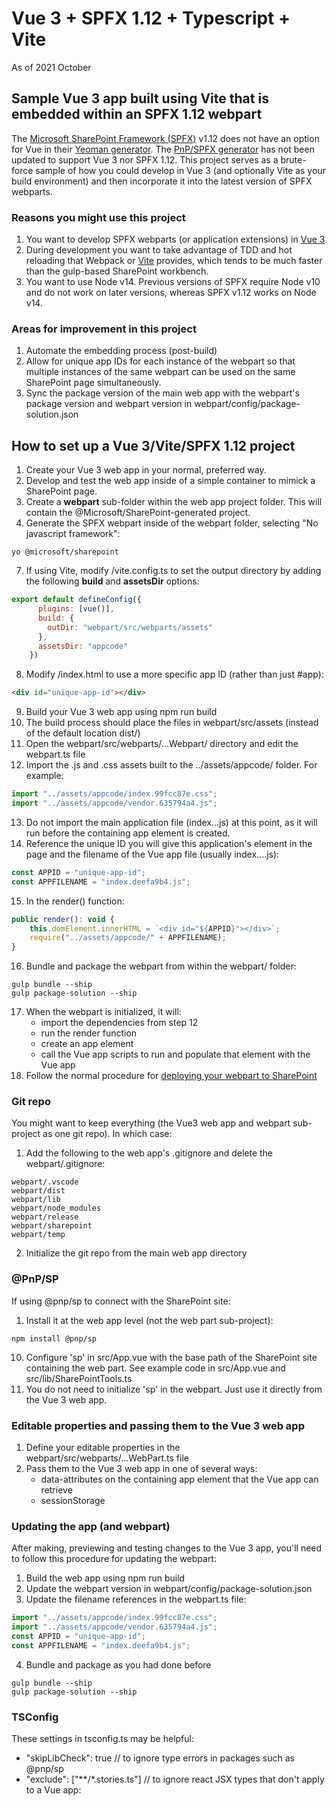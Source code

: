# Vue 3 + SPFX 1.12 + Typescript + Vite
As of 2021 October

## Sample Vue 3 app built using Vite that is embedded within an SPFX 1.12 webpart

The [Microsoft SharePoint Framework (SPFX)](https://docs.microsoft.com/en-us/sharepoint/dev/spfx/set-up-your-development-environment) v1.12 does not have an option for Vue in their [Yeoman generator](https://docs.microsoft.com/en-us/sharepoint/dev/spfx/toolchain/scaffolding-projects-using-yeoman-sharepoint-generator). The [PnP/SPFX generator](https://pnp.github.io/generator-spfx/#spfx-generator-version) has not been updated to support Vue 3 nor SPFX 1.12. This project serves as a brute-force sample of how you could develop in Vue 3 (and optionally Vite as your build environment) and then incorporate it into the latest version of SPFX webparts.


### Reasons you might use this project
1. You want to develop SPFX webparts (or application extensions) in [Vue 3](https://v3.vuejs.org/)
2. During development you want to take advantage of TDD and hot reloading that Webpack or [Vite](https://vitejs.dev/) provides, which tends to be much faster than the gulp-based SharePoint workbench.
3. You want to use Node v14. Previous versions of SPFX require Node v10 and do not work on later versions, whereas SPFX v1.12 works on Node v14.


### Areas for improvement in this project
1. Automate the embedding process (post-build)
2. Allow for unique app IDs for each instance of the webpart so that multiple instances of the same webpart can be used on the same SharePoint page simultaneously.
3. Sync the package version of the main web app with the webpart's package version and webpart version in webpart/config/package-solution.json


## How to set up a Vue 3/Vite/SPFX 1.12 project
1. Create your Vue 3 web app in your normal, preferred way.
2. Develop and test the web app inside of a simple container to mimick a SharePoint page.
3. Create a **webpart** sub-folder within the web app project folder. This will contain the @Microsoft/SharePoint-generated project.
4. Generate the SPFX webpart inside of the webpart folder, selecting "No javascript framework":
```shell
yo @microsoft/sharepoint
```
7. If using Vite, modify /vite.config.ts to set the output directory by adding the following **build** and **assetsDir** options:
```javascript
export default defineConfig({
	  plugins: [vue()],
	  build: {
	    outDir: "webpart/src/webparts/assets"
	  },
	  assetsDir: "appcode"
	})
```
8. Modify /index.html to use a more specific app ID (rather than just #app):
```html
<div id="unique-app-id"></div>
```
9. Build your Vue 3 web app using npm run build
10. The build process should place the files in webpart/src/assets (instead of the default location dist/)
11. Open the webpart/src/webparts/...Webpart/ directory and edit the webpart.ts file
12. Import the .js and .css assets built to the ../assets/appcode/ folder. For example:
```javascript
import "../assets/appcode/index.99fcc87e.css";
import "../assets/appcode/vendor.635794a4.js";
```
13. Do not import the main application file (index...js) at this point, as it will run before the containing app element is created.
14. Reference the unique ID you will give this application's element in the page and the filename of the Vue app file (usually index....js):
```javascript
const APPID = "unique-app-id";
const APPFILENAME = "index.deefa9b4.js";
```
15. In the render() function:
```javascript
public render(): void {
    this.domElement.innerHTML = `<div id="${APPID}"></div>`;
    require("../assets/appcode/" + APPFILENAME);
}
```
16. Bundle and package the webpart from within the webpart/ folder:
```shell
gulp bundle --ship
gulp package-solution --ship
```
17. When the webpart is initialized, it will:
    - import the dependencies from step 12
    - run the render function
    - create an app element
    - call the Vue app scripts to run and populate that element with the Vue app
18. Follow the normal procedure for [deploying your webpart to SharePoint](https://docs.microsoft.com/en-us/sharepoint/dev/spfx/web-parts/get-started/serve-your-web-part-in-a-sharepoint-page)

### Git repo
You might want to keep everything (the Vue3 web app and webpart sub-project as one git repo). In which case:
1. Add the following to the web app's .gitignore and delete the webpart/.gitignore:
```text
webpart/.vscode
webpart/dist
webpart/lib
webpart/node_modules
webpart/release
webpart/sharepoint
webpart/temp
```
2. Initialize the git repo from the main web app directory


### @PnP/SP
If using @pnp/sp to connect with the SharePoint site:
1. Install it at the web app level (not the web part sub-project):
```shell
npm install @pnp/sp
```
10. Configure 'sp' in src/App.vue with the base path of the SharePoint site containing the web part. See example code in src/App.vue and src/lib/SharePointTools.ts
11. You do not need to initialize 'sp' in the webpart. Just use it directly from the Vue 3 web app.


### Editable properties and passing them to the Vue 3 web app
1. Define your editable properties in the webpart/src/webparts/...WebPart.ts file
2. Pass them to the Vue 3 web app in one of several ways:
    - data-attributes on the containing app element that the Vue app can retrieve
    - sessionStorage


### Updating the app (and webpart)
After making, previewing and testing changes to the Vue 3 app, you'll need to follow this procedure for updating the webpart:
1. Build the web app using npm run build
2. Update the webpart version in webpart/config/package-solution.json
3. Update the filename references in the webpart.ts file:
```javascript
import "../assets/appcode/index.99fcc87e.css";
import "../assets/appcode/vendor.635794a4.js";
const APPID = "unique-app-id";
const APPFILENAME = "index.deefa9b4.js";
```
4. Bundle and package as you had done before
```shell
gulp bundle --ship
gulp package-solution --ship
```

### TSConfig
These settings in tsconfig.ts may be helpful:
- "skipLibCheck": true // to ignore type errors in packages such as @pnp/sp
- "exclude": ["**/*.stories.ts"] // to ignore react JSX types that don't apply to a Vue app:
